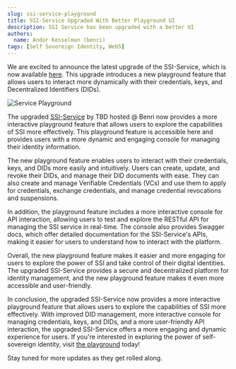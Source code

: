 ```yaml
---
slug: ssi-service-playground
title: SSI-Service Upgraded With Better Playground UI
description: SSI Service has been upgraded with a better UI
authors:
  name: Andor Kesselman (benri)
tags: [Self Sovereign Identity, Web5]
---
```


<head> <title>SSI-Service Playground Upgraded</title> <meta
  property="og:description" content="SSI-Service upgraded" /> <meta
  property="og:title" content="SSI-Service upgraded" /> <meta property="og:url"
  content='https://developer.tbd.website/blog/ssi-service-playground' /> <meta
  name="twitter:card" content="summary" /> <meta name="twitter:site"
  content="@tbdevs" /> <meta name="twitter:description" content="ssi-service
  upgraded" /> <link rel="apple-touch-icon"
  href="https://developer.tbd.website/img/tbd-fav-icon-main.png" /> </head>

We are excited to announce the latest upgrade of the SSI-Service, which is now
available [here](https://ssi.benri.io). This upgrade introduces a new playground feature that
allows users to interact more dynamically with their credentials, keys, and
Decentralized Identifiers (DIDs).

![Service Playground](/img/ssi-service-playground.png)

<!--truncate-->

The upgraded [SSI-Service](https://ssi.benri.io) by TBD hosted @ Benri now provides a more interactive
playground feature that allows users to explore the capabilities of SSI more
effectively. This playground feature is accessible here and provides users with
a more dynamic and engaging console for managing their identity information.

The new playground feature enables users to interact with their credentials,
keys, and DIDs more easily and intuitively. Users can create, update, and revoke
their DIDs, and manage their DID documents with ease. They can also create and
manage Verifiable Credentials (VCs) and use them to apply for credentials,
exchange credentials, and manage credential revocations and suspensions.

In addition, the playground feature includes a more interactive console for API
interaction, allowing users to test and explore the RESTful API for managing the
SSI service in real-time. The console also provides Swagger docs, which offer
detailed documentation for the SSI-Service's APIs, making it easier for users to
understand how to interact with the platform.

Overall, the new playground feature makes it easier and more engaging for users
to explore the power of SSI and take control of their digital identities. The
upgraded SSI-Service provides a secure and decentralized platform for identity
management, and the new playground feature makes it even more accessible and
user-friendly.

In conclusion, the upgraded SSI-Service now provides a more interactive
playground feature that allows users to explore the capabilities of SSI more
effectively. With improved DID management, more interactive console for managing
credentials, keys, and DIDs, and a more user-friendly API interaction, the
upgraded SSI-Service offers a more engaging and dynamic experience for users. If
you're interested in exploring the power of self-sovereign identity, visit
[the playground](https://ssi.benri.io) today!

Stay tuned for more updates as they get rolled along.
